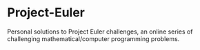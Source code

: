 # Project-Euler
Personal solutions to Project Euler challenges, an online series of challenging mathematical/computer programming problems.
